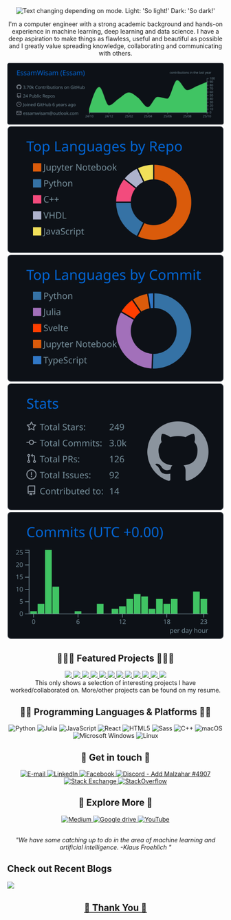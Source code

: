 <div align='center'>
  
  <picture>
  <source media="(prefers-color-scheme: dark)" srcset="https://capsule-render.vercel.app/api?type=waving&height=200&text=Hello,%20I'm%20Essam!&fontAlign=40&fontAlignY=40&color=0:Ef0F0f,10f:a823a8&fontColor=ffffff">
  <img alt="Text changing depending on mode. Light: 'So light!' Dark: 'So dark!'" src="https://capsule-render.vercel.app/api?type=waving&height=200&text=Hello,%20I'm%20Essam!&fontAlign=40&fontAlignY=40&color=0:EF0FF0,100:a823a8&fontColor=ffffff">
</picture>

  </div>
  <p align='center'> I'm a computer engineer with a strong academic background and hands-on experience in machine learning, deep learning and data science. I have a deep aspiration to make things as flawless, useful and beautiful as possible and I greatly value spreading knowledge, collaborating and communicating with others.
   </p>

<div align='center'>
  
  <picture>
  <source media="(prefers-color-scheme: dark)" srcset="https://raw.githubusercontent.com/EssamWisam/temp/master/profile-summary-card-output/nord_bright/0-profile-details.svg">
  <img alt="Text changing depending on mode. Light: 'So light!' Dark: 'So dark!'" src="https://raw.githubusercontent.com/EssamWisam/temp/master/profile-summary-card-output/github_dark/0-profile-details.svg">
</picture>

  <picture>
  <source media="(prefers-color-scheme: dark)" srcset="https://raw.githubusercontent.com/EssamWisam/temp/master/profile-summary-card-output/nord_bright/1-repos-per-language.svg">
  <img alt="Text changing depending on mode. Light: 'So light!' Dark: 'So dark!'" src="https://raw.githubusercontent.com/EssamWisam/temp/master/profile-summary-card-output/github_dark/1-repos-per-language.svg">
</picture>

  <picture>
  <source media="(prefers-color-scheme: dark)" srcset="https://raw.githubusercontent.com/EssamWisam/temp/master/profile-summary-card-output/nord_bright/2-most-commit-language.svg">
  <img alt="Text changing depending on mode. Light: 'So light!' Dark: 'So dark!'" src="https://raw.githubusercontent.com/EssamWisam/temp/master/profile-summary-card-output/github_dark/2-most-commit-language.svg">
</picture>

  <picture>
  <source media="(prefers-color-scheme: dark)" srcset="https://raw.githubusercontent.com/EssamWisam/temp/master/profile-summary-card-output/nord_bright/3-stats.svg">
  <img alt="Text changing depending on mode. Light: 'So light!' Dark: 'So dark!'" src="https://raw.githubusercontent.com/EssamWisam/temp/master/profile-summary-card-output/github_dark/3-stats.svg">
</picture>

  <picture>
  <source media="(prefers-color-scheme: dark)" srcset="https://raw.githubusercontent.com/EssamWisam/temp/master/profile-summary-card-output/nord_bright/4-productive-time.svg">
  <img alt="Text changing depending on mode. Light: 'So light!' Dark: 'So dark!'" src="https://raw.githubusercontent.com/EssamWisam/temp/master/profile-summary-card-output/github_dark/4-productive-time.svg">
</picture>

</div>


<div align='center'> 
  <h2> 👨🏻‍🔧 Featured Projects  👩🏻‍🔬</h2>
  <a href="https://github.com/TheBotiverse/Botiverse" >
<img height="76" src="https://github.com/EssamWisam/EssamWisam/assets/49572294/87ee4f65-1035-4394-b011-a426ef20d166"/>
  </a>
  
  <a href="https://github.com/EssamWisam/MLPath" >
  <img height="76" src="https://github.com/EssamWisam/EssamWisam/assets/49572294/c322cdb4-65d6-4d3a-bdbd-e69f198953b5"/>
  </a>
  
  <a href="https://github.com/EssamWisam/Daily-Chronicle-ReactNative" >
  <img height="75" src="https://github.com/EssamWisam/EssamWisam/assets/49572294/79b156c0-91fd-4c60-a588-defa21056c98"/>
  </a>

  <a href="https://github.com/radwaahmed2132000/Auto-Grader" >
     <img height="75" src="https://github.com/EssamWisam/EssamWisam/assets/49572294/9d7449d6-444f-46ad-a576-83f6d760b176"/>
  </a>

  <a href="https://github.com/abdullahalshawafi/Mathemati_">
    <img height="110" src="https://github.com/EssamWisam/EssamWisam/assets/49572294/36b3b09f-53ff-45c0-9b8a-14d7c35a9659"/>
  </a>
    <a href="https://github.com/reem-atalah/Titanic-Dispute_Assembly" title="Can't play this on PS5 just yet.">
    <img height="110" src="https://github.com/EssamWisam/EssamWisam/assets/49572294/f4a98c65-b5e6-429d-aa00-d5adf681f620"/>
  </a>
    <a href="https://github.com/EssamWisam/Select-Asterisk">
  <img height="82" src="https://github.com/EssamWisam/EssamWisam/assets/49572294/4a1c3845-f832-40d5-8179-48f50e090af3"/>
  </a>
  <a href="https://github.com/SE-Project-CMP-Tumbler/SE-Project-CMP-Front-end">
    <img height="82" src="https://github.com/EssamWisam/EssamWisam/assets/49572294/6d6b3709-51bb-47b4-a7bf-61fc6745aa2e"/>
    </a>

  <a href="https://github.com/EssamWisam/Breaking-RSA-With-Math">
<img height="73" src="https://github.com/EssamWisam/EssamWisam/assets/49572294/b6be8ea9-1c60-47e4-ae98-fdfa17808824"/>

  </a>
    <a href="https://github.com/AhmadJamal01/Galaxy-Surfers">
<img height="73" src="https://github.com/EssamWisam/EssamWisam/assets/49572294/71be96fa-ae20-4b6c-975b-1d9948e28549"/>
    </a>
      
  <a href="https://github.com/KeyTeachingKnowledge/Quizzery-React-Native">
    <img height="85" src="https://github.com/EssamWisam/EssamWisam/assets/49572294/d1226d3e-9684-4d30-af91-b6b5a3657753"/>
  </a>
  <a href="https://github.com/CompetitionPortal-Developers/Solvee">
    <img height="85" src="https://github.com/EssamWisam/EssamWisam/assets/49572294/21a53205-ea2c-40ac-b842-39101d5cbd93"/>
  </a>
<br>
  This only shows a selection of interesting projects I have worked/collaborated on. More/other projects can be found on my resume.
</div>

<div align='center'>
    <h2> 👨‍💻 Programming Languages & Platforms 👩‍💻 </h2>
      <img src="https://edent.github.io/SuperTinyIcons/images/svg/python.svg" width="50" title="Python" />
        <img src="https://edent.github.io/SuperTinyIcons/images/svg/julia.svg" width="50" title="Julia" />
        <img src="https://edent.github.io/SuperTinyIcons/images/svg/javascript.svg" width="50" title="JavaScript" />
          <img src="https://edent.github.io/SuperTinyIcons/images/svg/react.svg" width="50" title="React" />
        <img src="https://edent.github.io/SuperTinyIcons/images/svg/html5.svg" width="50" title="HTML5" />
  <img src="https://edent.github.io/SuperTinyIcons/images/svg/sass.svg" width="50" title="Sass" />
  <img src="https://edent.github.io/SuperTinyIcons/images/svg/cplusplus.svg" width="50" title="C++"/>


<img src="https://edent.github.io/SuperTinyIcons/images/svg/macos.svg" width="50" title="macOS"/>
<img src="https://edent.github.io/SuperTinyIcons/images/svg/windows.svg" width="50" title="Microsoft Windows" />
<img src="https://edent.github.io/SuperTinyIcons/images/svg/linux.svg" width="50" title="Linux" />
</div>


  <div align='center'>
   <h2> 💬 Get in touch 💬 </h2>
  <a href="mailto: essamwisam@outlook.com"> 
  <img src="https://edent.github.io/SuperTinyIcons/images/svg/email.svg" width="50" title="E-mail" />
  </a>
    <a href="https://www.linkedin.com/in/essamwisam/"> 
  <img src="https://edent.github.io/SuperTinyIcons/images/svg/linkedin.svg" width="50" title="LinkedIn" />
        </a>
    <a href="https://www.facebook.com/EssamWsam/"> 
  <img src="https://edent.github.io/SuperTinyIcons/images/svg/facebook.svg" width="50" title="Facebook" />
        </a>
      <a href=""> 
<img src="https://edent.github.io/SuperTinyIcons/images/svg/discord.svg" width="50" title="Discord - Add Malzahar #4907" />
          </a>
        <a href="https://stackexchange.com/users/11739301/malzahar"> 
<img src="https://edent.github.io/SuperTinyIcons/images/svg/stackexchange.svg" width="50" title="Stack Exchange" />
            </a>
         <a href="https://stackoverflow.com/users/13076747/essam"> 
 <img src="https://edent.github.io/SuperTinyIcons/images/svg/stackoverflow.svg" width="50" title="StackOverflow" />
             </a>
  </div>

<div align='center'>
   <h2> 🌌 Explore More 🌌 </h2>
  
  <a href="https://essamamin99.medium.com/">
   <img src="https://edent.github.io/SuperTinyIcons/images/svg/medium.svg" width="50" title="Medium" />
  </a>
  <a href="https://drive.google.com/drive/folders/1qnVLYeB8J3iT8yGGWpyhPE2nYT3nYQ15?usp=sharing">
<img src="https://edent.github.io/SuperTinyIcons/images/svg/google_drive.svg" width="50" title="Google drive" />
  </a>
  <a href="https://www.youtube.com/channel/UCP9Lx4AHWhjFkewMT3zrRpA">
<img src="https://edent.github.io/SuperTinyIcons/images/svg/youtube.svg" width="50" title="YouTube" />
  </a>


  </div>
<br>
<p align='center'><i > "We have some catching up to do in the area of machine learning and artificial intelligence. -Klaus Froehlich
" </i></p>
  
 ## Check out Recent Blogs
  
 <a target="_blank" href="https://medium.com/me/stories/public"><img width='1000px' src="https://github-readme-medium-recent-article.vercel.app/medium/@essamwissam/0" > 
 

  
  <div align='center'>
   <h2> 💖 Thank You 💖 </h2>

  </div>



